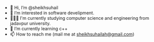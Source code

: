 - 👋 Hi, I’m @sheikhsuhail
- 👀 I’m interested in software develipment.
- 👨🏻‍💻 I'm currently studying computer science and engineering from jadavpur university.
- 🌱 I’m currently learning c++
- 📫 How to reach me (mail me at sheikhsuhailah@gmail.com)

<!---
sheikhsuhail/sheikhsuhail is a ✨ special ✨ repository because its `README.md` (this file) appears on your GitHub profile.
You can click the Preview link to take a look at your changes.
--->
